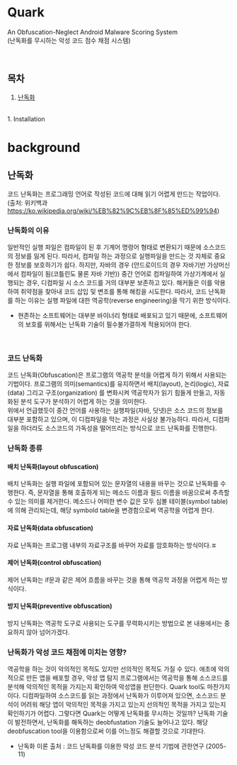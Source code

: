 # Quark

An Obfuscation-Neglect Android Malware Scoring System <br>
(난독화를 무시하는 악성 코드 점수 채점 시스템)

<br>

## 목차

<Background>
  
1. [난독화](#난독화)

<br>

<Theory>
1. Installation

<br>

# background

## 난독화

코드 난독화는 프로그래밍 언어로 작성된 코드에 대해 읽기 어렵게 만드는 작업이다. <br>(출처: 위키백과 https://ko.wikipedia.org/wiki/%EB%82%9C%EB%8F%85%ED%99%94) 

### 난독화의 이유
일반적인 실행 파일은 컴파일이 된 후 기계어 명령어 형태로 변환되기 때문에 소스코드의 정보를 잃게 된다. 따라서, 컴파일 하는 과정으로 실행파일을 만드는 것 자체로 중요한 정보를 보호하기가 쉽다. 하지만, 자바의 경우 (안드로이드의 경우 자바기반 가상머신에서 컴파일이 됨(코틀린도 물론 자바 기반)) 중간 언어로 컴파일하여 가상기계에서 실행되는 경우, 디컴파일 시 소스 코드를 거의 대부분 보존하고 있다. 해커들은 이를 악용하여 취약점을 찾아내 코드 삽입 및 변조를 통해 해킹을 시도한다. 따라서, 코드 난독화를 하는 이유는 실행 파일에 대한 역공학(reverse engineering)을 막기 위한 방식이다. <br>
* 현존하는 소프트웨어는 대부분 바이너리 형태로 배포되고 있기 때문에, 소프트웨어의 보호를 위해서는 난독화 기술이 필수불가결하게 적용되어야 한다.
<br>  
  
### 코드 난독화
코드 난독화(Obfuscation)은 프로그램의 역공학 분석을 어렵게 하기 위해서 사용되는 기법이다. 프로그램의 의미(semantics)를 유지하면서 배치(layout), 논리(logic), 자료(data) 그리고 구조(organization) 를 변화시켜 역공학자가 읽기 힘들게 만들고, 자동화된 분석 도구가 분석하기 어렵게 하는 것을 의미한다. <br>
위에서 언급했듯이 중간 언어를 사용하는 실행파일(자바, 닷넷)은 소스 코드의 정보를 대부분 포함하고 있으며, 이 디컴파일을 막는 과정은 사실상 불가능하다. 따라서, 디컴파일을 하더라도 소스코드의 가독성을 떨어뜨리는 방식으로 코드 난독화를 진행한다.
<br>  

### 난독화 종류

#### 배치 난독화(layout obfuscation)
배치 난독화는 실행 파일에 포함되어 있는 문자열의 내용을 바꾸는 것으로 난독화를 수행한다. 즉, 문자열을 통해 호출하게 되는 메소드 이름과 필드 이름을 바꿈으로써 추측할 수 있는 의미를 제거한다. 메소드나 어떠한 변수 값은 모두 심볼 테이블(symbol table)에 의해 관리되는데, 해당 symbold table을 변경함으로써 역공학을 어렵게 한다.<br>

#### 자료 난독화(data obfuscation)
자료 난독화는 프로그램 내부의 자료구조를 바꾸어 자료를 암호화하는 방식이다.ㅍ
  
#### 제어 난독화(control obfuscation)
제어 난독화는 if문과 같은 제어 흐름을 바꾸는 것을 통해 역공학 과정을 어렵게 하는 방식이다.<br>
  
#### 방지 난독화(preventive obfuscation)
방지 난독화는 역공학 도구로 사용되는 도구를 무력화시키는 방법으로 본 내용에서는 중요하지 않아 넘어가겠다.<br>

### 난독화가 악성 코드 채점에 미치는 영향?
역공학을 하는 것이 악의적인 목적도 있지만 선의적인 목적도 가질 수 있다. 애초에 악의적으로 만든 앱을 배포할 경우, 악성 앱 탐지 프로그램에서는 역공학을 통해 소스코드를 분석해 악의적인 목적을 가지는지 확인하여 악성앱을 판단한다. Quark tool도 마찬가지이다. 디컴파일하여 소스코드를 읽는 과정에서 난독화가 이루어져 있으면, 소스코드 분석이 어려워 해당 앱이 악의적인 목적을 가지고 있는지 선의적인 목적을 가지고 있는지 확인하기가 어렵다. 그렇다면 Quark는 어떻게 난독화를 무시하는 것일까? 난독화 기술이 발전하면서, 난독화를 해독하는 deobfustation 기술도 늘어나고 있다. 해당 deobfuscation tool을 이용함으로써 이를 어느정도 해결할 것으로 기대한다.

* 난독화 이론 출처 : 코드 난독화를 이용한 악성 코드 분석 기법에 관한연구 (2005-11)
  
